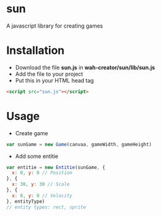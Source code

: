 # sun
A javascript library for creating games
 
# Installation 
- Download the file **sun.js** in **wah-creator/sun/lib/sun.js**
- Add the file to your project 
- Put this in your HTML head tag

```html
<script src="sun.js"></script>
```

# Usage 
- Create game 
```js
var sunGame = new Game(canvaa, gameWidth, gameHeight)
```
- Add some entitie 
```js
var entitie = new Entitie(sunGame, {
  x: 0, y: 0 // Position
}, {
  x: 30, y: 30 // Scale 
}, {
  x: 0, y: 0 // Velocity
}, entityType)
// entity types: rect, sprite 
